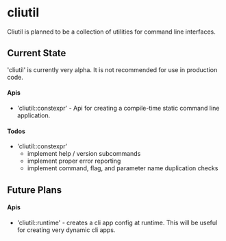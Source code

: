 # cliutil
Cliutil is planned to be a collection of utilities for command line interfaces.

## Current State
'cliutil' is currently very alpha.  It is not recommended for use in production code.

#### Apis
- 'cliutil::constexpr' - Api for creating a compile-time static command line application.

#### Todos
- 'cliutil::constexpr'
    - implement help / version subcommands
    - implement proper error reporting
    - implement command, flag, and parameter name duplication checks

## Future Plans
#### Apis
- 'cliutil::runtime' - creates a cli app config at runtime. This will be useful for creating very dynamic cli apps.
